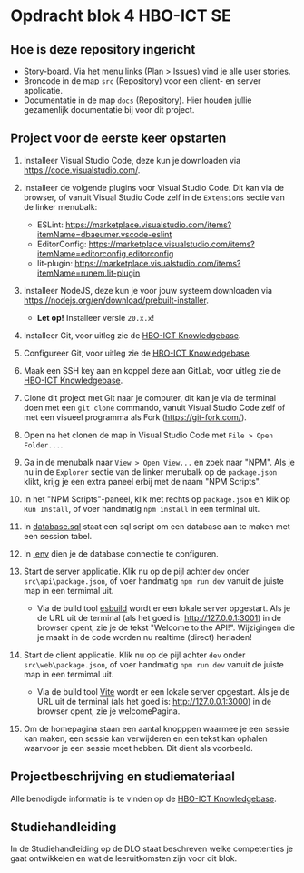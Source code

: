 # Opdracht blok 4 HBO-ICT SE

## Hoe is deze repository ingericht
- Story-board. Via het menu links (Plan > Issues) vind je alle user stories.
- Broncode in de map `src` (Repository) voor een client- en server applicatie.
- Documentatie in de map `docs` (Repository). Hier houden jullie gezamenlijk documentatie bij voor dit project.

## Project voor de eerste keer opstarten
1. Installeer Visual Studio Code, deze kun je downloaden via https://code.visualstudio.com/.

2. Installeer de volgende plugins voor Visual Studio Code. Dit kan via de browser, of vanuit Visual Studio Code zelf in de `Extensions` sectie van de linker menubalk:
    - ESLint: https://marketplace.visualstudio.com/items?itemName=dbaeumer.vscode-eslint
    - EditorConfig: https://marketplace.visualstudio.com/items?itemName=editorconfig.editorconfig
    - lit-plugin: https://marketplace.visualstudio.com/items?itemName=runem.lit-plugin

3. Installeer NodeJS, deze kun je voor jouw systeem downloaden via https://nodejs.org/en/download/prebuilt-installer. 
   - **Let op!** Installeer versie `20.x.x`!

4. Installeer Git, voor uitleg zie de [HBO-ICT Knowledgebase](https://knowledgebase.hbo-ict-hva.nl/1_beroepstaken/software/manage_and_control/git/installeren/git_installeren/#git-installeren).

5. Configureer Git, voor uitleg zie de [HBO-ICT Knowledgebase](https://knowledgebase.hbo-ict-hva.nl/1_beroepstaken/software/manage_and_control/git/installeren/git_installeren/#git-configureren).

6. Maak een SSH key aan en koppel deze aan GitLab, voor uitleg zie de [HBO-ICT Knowledgebase](https://knowledgebase.hbo-ict-hva.nl/1_beroepstaken/software/manage_and_control/git/installeren/git_installeren/#git-koppelen-aan-gitlab).

7. Clone dit project met Git naar je computer, dit kan je via de terminal doen met een `git clone` commando, vanuit Visual Studio Code zelf of met een visueel programma als Fork (https://git-fork.com/).

8. Open na het clonen de map in Visual Studio Code met `File > Open Folder...`.

9. Ga in de menubalk naar `View > Open View...` en zoek naar "NPM". Als je nu in de `Explorer` sectie van de linker menubalk op de `package.json` klikt, krijg je een extra paneel erbij met de naam "NPM Scripts". 

10. In het "NPM Scripts"-paneel, klik met rechts op `package.json` en klik op `Run Install`, of voer handmatig `npm install` in een terminal uit.

11. In [database.sql](database.sql) staat een sql script om een database aan te maken met een session tabel.

12. In [.env](src/api/.env) dien je de database connectie te configuren.

13. Start de server applicatie. Klik nu op de pijl achter `dev` onder `src\api\package.json`, of voer handmatig `npm run dev` vanuit de juiste map in een termimal uit.
    - Via de build tool [esbuild](https://esbuild.github.io/) wordt er een lokale server opgestart. Als je de URL uit de terminal (als het goed is: http://127.0.0.1:3001) in de browser opent, zie je de tekst "Welcome to the API!". Wijzigingen die je maakt in de code worden nu realtime (direct) herladen!

14. Start de client applicatie. Klik nu op de pijl achter `dev` onder `src\web\package.json`, of voer handmatig `npm run dev` vanuit de juiste map in een termimal uit.
    - Via de build tool [Vite](https://vitejs.dev/) wordt er een lokale server opgestart. Als je de URL uit de terminal (als het goed is: http://127.0.0.1:3000) in de browser opent, zie je welcomePagina.

15. Om de homepagina staan een aantal knopppen waarmee je een sessie kan maken, een sessie kan verwijderen en een tekst kan ophalen waarvoor je een sessie moet hebben. Dit dient als voorbeeld.

## Projectbeschrijving en studiemateriaal

Alle benodigde informatie is te vinden op de [HBO-ICT Knowledgebase](https://knowledgebase.hbo-ict-hva.nl/3_onderwijs/se/opdracht4/).

## Studiehandleiding

In de Studiehandleiding op de DLO staat beschreven welke competenties je gaat ontwikkelen en wat de leeruitkomsten zijn voor dit blok.
